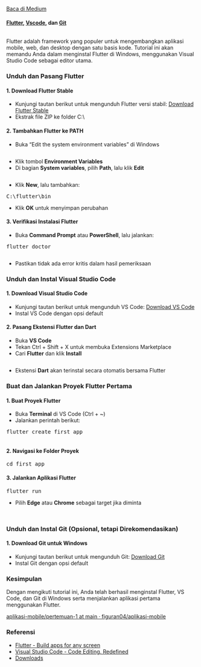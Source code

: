 <!--START_SECTION:medium-->
[Baca di Medium](https://medium.com/@dikaelsaputra/instalasi-flutter-di-windows-758eb1830828?source=rss-272e0aace4a6------2)

<h4><a href="https://medium.com/u/525d26407b95">Flutter</a>, <a href="https://medium.com/u/d95dc1998f45">Vscode</a>, dan <a href="https://medium.com/u/68d79c4c579e">Git</a></h4><figure><img alt="" src="https://cdn-images-1.medium.com/max/741/1*yVQ8hKX9EptxMmkEu90-SQ.png" /></figure><p>Flutter adalah framework yang populer untuk mengembangkan aplikasi mobile, web, dan desktop dengan satu basis kode. Tutorial ini akan memandu Anda dalam menginstal Flutter di Windows, menggunakan Visual Studio Code sebagai editor utama.</p><h3>Unduh dan Pasang Flutter</h3><h4><strong>1. Download Flutter Stable</strong></h4><ul><li>Kunjungi tautan berikut untuk mengunduh Flutter versi stabil: <a href="https://storage.googleapis.com/flutter_infra_release/releases/stable/windows/flutter_windows_3.29.0-stable.zip">Download Flutter Stable</a></li><li>Ekstrak file ZIP ke folder C:\</li></ul><h4><strong>2. Tambahkan Flutter ke PATH</strong></h4><ul><li>Buka “Edit the system environment variables” di Windows</li></ul><figure><img alt="" src="https://cdn-images-1.medium.com/max/768/1*zsAIrTcG4qzYGQC000vskQ.png" /></figure><ul><li>Klik tombol <strong>Environment Variables</strong></li><li>Di bagian <strong>System variables</strong>, pilih <strong>Path</strong>, lalu klik <strong>Edit</strong></li></ul><figure><img alt="" src="https://cdn-images-1.medium.com/max/768/1*as0TUN96vyB3ayk2OK3DQQ.png" /></figure><ul><li>Klik <strong>New</strong>, lalu tambahkan:</li></ul><pre>C:\flutter\bin</pre><ul><li>Klik <strong>OK</strong> untuk menyimpan perubahan</li></ul><h4><strong>3. Verifikasi Instalasi Flutter</strong></h4><ul><li>Buka <strong>Command Prompt</strong> atau <strong>PowerShell</strong>, lalu jalankan:</li></ul><pre>flutter doctor</pre><figure><img alt="" src="https://cdn-images-1.medium.com/max/768/1*9Ukx3B8cjimeU80ZcYfABg.png" /></figure><ul><li>Pastikan tidak ada error kritis dalam hasil pemeriksaan</li></ul><h3>Unduh dan Instal Visual Studio Code</h3><h4><strong>1. Download Visual Studio Code</strong></h4><ul><li>Kunjungi tautan berikut untuk mengunduh VS Code: <a href="https://code.visualstudio.com/sha/download?build=stable&os=win32-x64-user">Download VS Code</a></li><li>Instal VS Code dengan opsi default</li></ul><h4><strong>2. Pasang Ekstensi Flutter dan Dart</strong></h4><ul><li>Buka <strong>VS Code</strong></li><li>Tekan Ctrl + Shift + X untuk membuka Extensions Marketplace</li><li>Cari <strong>Flutter</strong> dan klik <strong>Install</strong></li></ul><figure><img alt="" src="https://cdn-images-1.medium.com/max/768/1*psLrjwCh-YSaJ5mVJn_bqg.png" /></figure><ul><li>Ekstensi <strong>Dart</strong> akan terinstal secara otomatis bersama Flutter</li></ul><h3>Buat dan Jalankan Proyek Flutter Pertama</h3><h4><strong>1. Buat Proyek Flutter</strong></h4><ul><li>Buka <strong>Terminal</strong> di VS Code (Ctrl + ~)</li><li>Jalankan perintah berikut:</li></ul><pre>flutter create first_app</pre><figure><img alt="" src="https://cdn-images-1.medium.com/max/768/1*6lM5ZnRG87RGfL5GVIFIBg.png" /></figure><h4><strong>2. Navigasi ke Folder Proyek</strong></h4><pre>cd first_app</pre><h4><strong>3. Jalankan Aplikasi Flutter</strong></h4><pre>flutter run</pre><ul><li>Pilih <strong>Edge</strong> atau <strong>Chrome</strong> sebagai target jika diminta</li></ul><figure><img alt="" src="https://cdn-images-1.medium.com/max/768/1*87mHABin24e5d1Y4tBUqwQ.png" /></figure><figure><img alt="" src="https://cdn-images-1.medium.com/max/768/1*ToHKzmUu6PUDT0VcE-jELg.png" /></figure><h3>Unduh dan Instal Git (Opsional, tetapi Direkomendasikan)</h3><h4><strong>1. Download Git untuk Windows</strong></h4><ul><li>Kunjungi tautan berikut untuk mengunduh Git: <a href="https://github.com/git-for-windows/git/releases/download/v2.48.1.windows.1/Git-2.48.1-64-bit.exe">Download Git</a></li><li>Instal Git dengan opsi default</li></ul><h3>Kesimpulan</h3><p>Dengan mengikuti tutorial ini, Anda telah berhasil menginstal Flutter, VS Code, dan Git di Windows serta menjalankan aplikasi pertama menggunakan Flutter.</p><p><a href="https://github.com/figuran04/aplikasi-mobile/tree/main/pertemuan-1">aplikasi-mobile/pertemuan-1 at main · figuran04/aplikasi-mobile</a></p><h3>Referensi</h3><ul><li><a href="https://flutter.dev">Flutter - Build apps for any screen</a></li><li><a href="https://code.visualstudio.com">Visual Studio Code - Code Editing. Redefined</a></li><li><a href="https://git-scm.com/downloads">Downloads</a></li></ul><img alt="" height="1" src="https://medium.com/_/stat?event=post.clientViewed&referrerSource=full_rss&postId=758eb1830828" width="1" />
<!--END_SECTION:medium-->
